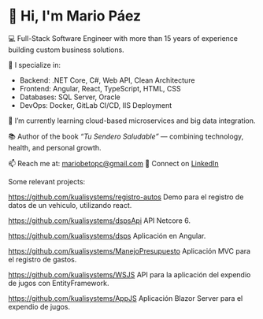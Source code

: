 # 👋 Hi, I'm Mario Páez

💻 Full-Stack Software Engineer with more than 15 years of experience building custom business solutions.

🚀 I specialize in:
- Backend: .NET Core, C#, Web API, Clean Architecture
- Frontend: Angular, React, TypeScript, HTML, CSS
- Databases: SQL Server, Oracle
- DevOps: Docker, GitLab CI/CD, IIS Deployment

🌱 I’m currently learning cloud-based microservices and big data integration.

📚 Author of the book *“Tu Sendero Saludable”* — combining technology, health, and personal growth.

📫 Reach me at: [mariobetopc@gmail.com](mailto:mariobetopc@gmail.com)
🔗 Connect on [LinkedIn](https://www.linkedin.com/in/mario-paez)

Some relevant projects:

https://github.com/kualisystems/registro-autos   Demo para el registro de datos de un vehiculo, utilizando react.

https://github.com/kualisystems/dspsApi    API Netcore 6.

https://github.com/kualisystems/dsps  Aplicación en Angular.

https://github.com/kualisystems/ManejoPresupuesto   Aplicación MVC para el registro de gastos.

https://github.com/kualisystems/WSJS  API para la aplicación del expendio de jugos con EntityFramework.

https://github.com/kualisystems/AppJS  Aplicación Blazor Server para el expendio de jugos.
